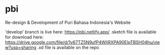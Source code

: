 # pbi
Re-design &amp; Development of Puri Bahasa Indonesia's Website

'develop' branch is live here: https://pbi.netlify.app/
.sketch file is available for download here: https://drive.google.com/file/d/1v67TZ5N9ufP4WIjRXPA90ElpTBSH04hu/view?usp=sharing
.xd file is available on the repo
